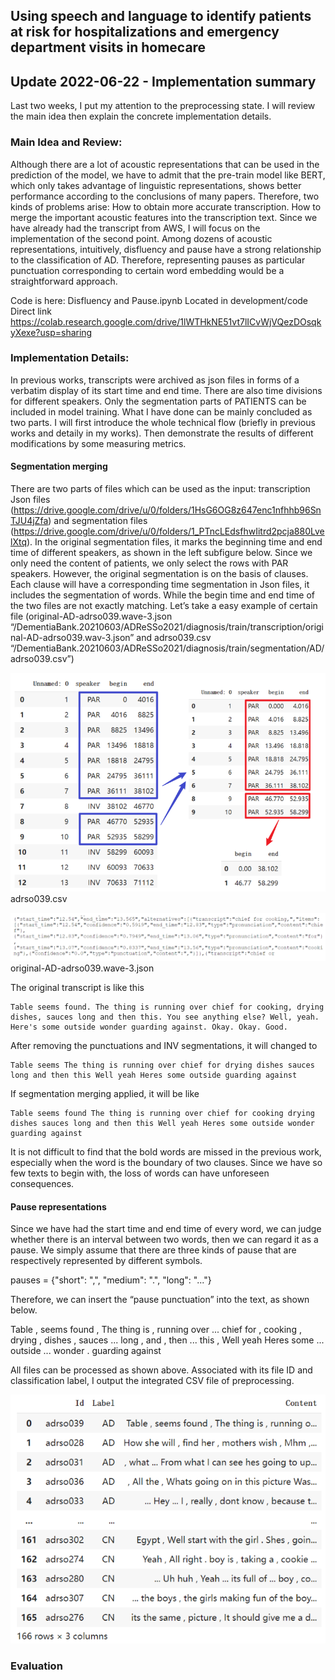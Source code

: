 ## Using speech and language to identify patients at risk for hospitalizations and emergency department visits in homecare
## Update 2022-06-22 - Implementation summary  
Last two weeks, I put my attention to the preprocessing state. I will review the main idea then explain the concrete implementation details.  

### Main Idea and Review:

Although there are a lot of acoustic representations that can be used in the prediction of the model, we have to admit that the pre-train model like BERT, which only takes advantage of linguistic representations, shows better performance according to the conclusions of many papers. Therefore, two kinds of problems arise:
How to obtain more accurate transcription.
How to merge the important acoustic features into the transcription text.
Since we have already had the transcript from AWS, I will focus on the implementation of the second point. Among dozens of acoustic representations, intuitively, disfluency and pause have a strong relationship to the classification of AD. Therefore, representing pauses as particular punctuation corresponding to certain word embedding would be a straightforward approach.

Code is here: 
Disfluency and Pause.ipynb
Located in development/code
Direct link
https://colab.research.google.com/drive/1lWTHkNE51vt7lICvWjVQezDOsqkyXexe?usp=sharing

### Implementation Details:
In previous works, transcripts were archived as json files in forms of a verbatim display of its start time and end time. There are also time divisions for different speakers. Only the segmentation parts of PATIENTS can be included in model training.
What I have done can be mainly concluded as two parts. I will first introduce the whole technical flow (briefly in previous works and detaily in my works). Then demonstrate the results of different modifications by some measuring metrics.

#### Segmentation merging
There are two parts of files which can be used as the input: transcription Json files (https://drive.google.com/drive/u/0/folders/1HsG6OG8z647enc1nfhhb96SnTJU4jZfa) and segmentation files (https://drive.google.com/drive/u/0/folders/1_PTncLEdsfhwIitrd2pcja880LvelXtq).
In the original segmentation files, it marks the beginning time and end time of different speakers, as shown in the left subfigure below. Since we only need the content of patients, we only select the rows with PAR speakers.
However, the original segmentation is on the basis of clauses. Each clause will have a corresponding time segmentation in Json files, it includes the segmentation of words. While the begin time and end time of the two files are not exactly matching. Let’s take a easy example of certain file (original-AD-adrso039.wave-3.json “/DementiaBank.20210603/ADReSSo2021/diagnosis/train/transcription/original-AD-adrso039.wav-3.json” and adrso039.csv “/DementiaBank.20210603/ADReSSo2021/diagnosis/train/segmentation/AD/adrso039.csv”) 

![avatar](./pictures/adrso039.csv.png)  
adrso039.csv

![avatar](./pictures/original-AD-adrso039.wave-3.json.png)  
original-AD-adrso039.wave-3.json 

The original transcript is like this

    Table seems found. The thing is running over chief for cooking, drying dishes, sauces long and then this. You see anything else? Well, yeah. Here's some outside wonder guarding against. Okay. Okay. Good.

After removing the punctuations and INV segmentations, it will changed to

    Table seems The thing is running over chief for drying dishes sauces long and then this Well yeah Heres some outside guarding against
If segmentation merging applied, it will be like

    Table seems found The thing is running over chief for cooking drying dishes sauces long and then this Well yeah Heres some outside wonder guarding against

It is not difficult to find that the bold words are missed in the previous work, especially when the word is the boundary of two clauses. Since we have so few texts to begin with, the loss of words can have unforeseen consequences. 

#### Pause representations
Since we have had the start time and end time of every word, we can judge whether there is an interval between two words, then we can regard it as a pause. We simply assume that there are three kinds of pause that are respectively represented by different symbols.

pauses = {"short": ",", "medium": ".", "long": "..."}

Therefore, we can insert the “pause punctuation” into the text, as shown below.

Table , seems found , The thing is , running over ... chief for , cooking , drying , dishes , sauces ... long , and , then ... this , Well yeah Heres some ... outside ... wonder . guarding against

All files can be processed as shown above. Associated with its file ID and classification label, I output the integrated CSV file of preprocessing.


![avatar](./pictures/ouput.csv.png)

### Evaluation
